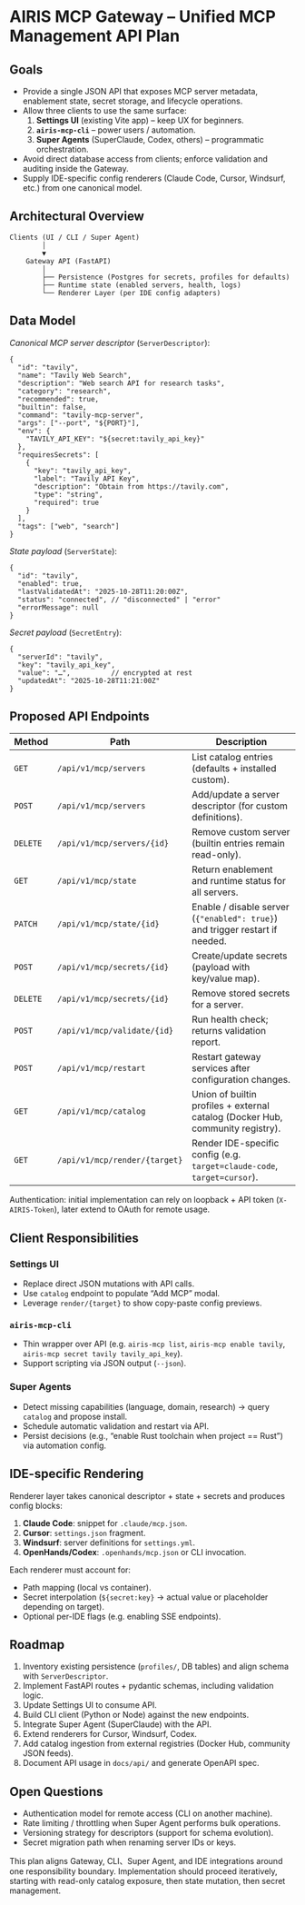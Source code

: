 # AIRIS MCP Gateway – Unified MCP Management API Plan

## Goals

- Provide a single JSON API that exposes MCP server metadata, enablement state, secret storage, and lifecycle operations.
- Allow three clients to use the same surface:
  1. **Settings UI** (existing Vite app) – keep UX for beginners.
  2. **`airis-mcp-cli`** – power users / automation.
  3. **Super Agents** (SuperClaude, Codex, others) – programmatic orchestration.
- Avoid direct database access from clients; enforce validation and auditing inside the Gateway.
- Supply IDE-specific config renderers (Claude Code, Cursor, Windsurf, etc.) from one canonical model.

## Architectural Overview

```
Clients (UI / CLI / Super Agent)
        │
        ▼
    Gateway API (FastAPI)
        │
        ├── Persistence (Postgres for secrets, profiles for defaults)
        ├── Runtime state (enabled servers, health, logs)
        └── Renderer Layer (per IDE config adapters)
```

## Data Model

*Canonical MCP server descriptor* (`ServerDescriptor`):

```jsonc
{
  "id": "tavily",
  "name": "Tavily Web Search",
  "description": "Web search API for research tasks",
  "category": "research",
  "recommended": true,
  "builtin": false,
  "command": "tavily-mcp-server",
  "args": ["--port", "${PORT}"],
  "env": {
    "TAVILY_API_KEY": "${secret:tavily_api_key}"
  },
  "requiresSecrets": [
    {
      "key": "tavily_api_key",
      "label": "Tavily API Key",
      "description": "Obtain from https://tavily.com",
      "type": "string",
      "required": true
    }
  ],
  "tags": ["web", "search"]
}
```

*State payload* (`ServerState`):

```jsonc
{
  "id": "tavily",
  "enabled": true,
  "lastValidatedAt": "2025-10-28T11:20:00Z",
  "status": "connected", // "disconnected" | "error"
  "errorMessage": null
}
```

*Secret payload* (`SecretEntry`):

```jsonc
{
  "serverId": "tavily",
  "key": "tavily_api_key",
  "value": "…",          // encrypted at rest
  "updatedAt": "2025-10-28T11:21:00Z"
}
```

## Proposed API Endpoints

| Method | Path | Description |
|--------|------|-------------|
| `GET`  | `/api/v1/mcp/servers` | List catalog entries (defaults + installed custom). |
| `POST` | `/api/v1/mcp/servers` | Add/update a server descriptor (for custom definitions). |
| `DELETE` | `/api/v1/mcp/servers/{id}` | Remove custom server (builtin entries remain read-only). |
| `GET`  | `/api/v1/mcp/state` | Return enablement and runtime status for all servers. |
| `PATCH` | `/api/v1/mcp/state/{id}` | Enable / disable server (`{"enabled": true}`) and trigger restart if needed. |
| `POST` | `/api/v1/mcp/secrets/{id}` | Create/update secrets (payload with key/value map). |
| `DELETE` | `/api/v1/mcp/secrets/{id}` | Remove stored secrets for a server. |
| `POST` | `/api/v1/mcp/validate/{id}` | Run health check; returns validation report. |
| `POST` | `/api/v1/mcp/restart` | Restart gateway services after configuration changes. |
| `GET`  | `/api/v1/mcp/catalog` | Union of builtin profiles + external catalog (Docker Hub, community registry). |
| `GET`  | `/api/v1/mcp/render/{target}` | Render IDE-specific config (e.g. `target=claude-code`, `target=cursor`). |

Authentication: initial implementation can rely on loopback + API token (`X-AIRIS-Token`), later extend to OAuth for remote usage.

## Client Responsibilities

### Settings UI
- Replace direct JSON mutations with API calls.
- Use `catalog` endpoint to populate “Add MCP” modal.
- Leverage `render/{target}` to show copy-paste config previews.

### `airis-mcp-cli`
- Thin wrapper over API (e.g. `airis-mcp list`, `airis-mcp enable tavily`, `airis-mcp secret tavily tavily_api_key`).
- Support scripting via JSON output (`--json`).

### Super Agents
- Detect missing capabilities (language, domain, research) → query `catalog` and propose install.
- Schedule automatic validation and restart via API.
- Persist decisions (e.g., “enable Rust toolchain when project == Rust”) via automation config.

## IDE-specific Rendering

Renderer layer takes canonical descriptor + state + secrets and produces config blocks:

1. **Claude Code**: snippet for `.claude/mcp.json`.
2. **Cursor**: `settings.json` fragment.
3. **Windsurf**: server definitions for `settings.yml`.
4. **OpenHands/Codex**: `.openhands/mcp.json` or CLI invocation.

Each renderer must account for:
- Path mapping (local vs container).
- Secret interpolation (`${secret:key}` → actual value or placeholder depending on target).
- Optional per-IDE flags (e.g. enabling SSE endpoints).

## Roadmap

1. Inventory existing persistence (`profiles/`, DB tables) and align schema with `ServerDescriptor`.
2. Implement FastAPI routes + pydantic schemas, including validation logic.
3. Update Settings UI to consume API.
4. Build CLI client (Python or Node) against the new endpoints.
5. Integrate Super Agent (SuperClaude) with the API.
6. Extend renderers for Cursor, Windsurf, Codex.
7. Add catalog ingestion from external registries (Docker Hub, community JSON feeds).
8. Document API usage in `docs/api/` and generate OpenAPI spec.

## Open Questions

- Authentication model for remote access (CLI on another machine).
- Rate limiting / throttling when Super Agent performs bulk operations.
- Versioning strategy for descriptors (support for schema evolution).
- Secret migration path when renaming server IDs or keys.

This plan aligns Gateway, CLI、Super Agent, and IDE integrations around one responsibility boundary. Implementation should proceed iteratively, starting with read-only catalog exposure, then state mutation, then secret management.
